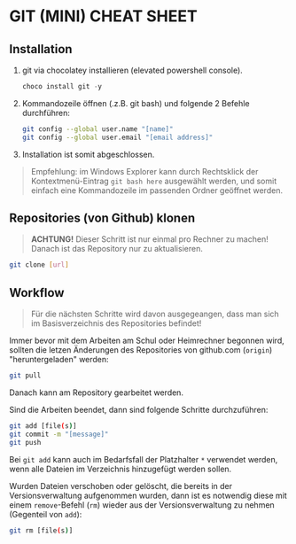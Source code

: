 # GIT (MINI) CHEAT SHEET

## Installation

1. git via chocolatey installieren (elevated powershell console).

   ```powershell
   choco install git -y
   ```

2. Kommandozeile öffnen (.z.B. git bash) und folgende 2 Befehle durchführen:

   ```bash
   git config --global user.name "[name]"
   git config --global user.email "[email address]"
   ```

3. Installation ist somit abgeschlossen.

> Empfehlung: im Windows Explorer kann durch Rechtsklick der Kontextmenü-Eintrag `git bash here` ausgewählt werden, und somit einfach eine Kommandozeile im passenden Ordner geöffnet werden.


## Repositories (von Github) klonen

>  **ACHTUNG!** Dieser Schritt ist nur einmal pro Rechner zu machen! Danach ist das Repository nur zu aktualisieren.

```bash
git clone [url]
```

## Workflow

> Für die nächsten Schritte wird davon ausgegeangen, dass man sich im Basisverzeichnis des Repositories befindet! 

Immer bevor mit dem Arbeiten am Schul oder Heimrechner begonnen wird, sollten die letzen Änderungen des Repositories von github.com (`origin`) "heruntergeladen" werden:

```bash
git pull
```

Danach kann am Repository gearbeitet werden. 

Sind die Arbeiten beendet, dann sind folgende Schritte durchzuführen:

```bash
git add [file(s)]
git commit -m "[message]"
git push
```

Bei `git add` kann auch im Bedarfsfall der Platzhalter `*` verwendet werden, wenn alle Dateien im Verzeichnis hinzugefügt  werden sollen.

Wurden Dateien verschoben oder gelöscht, die bereits in der Versionsverwaltung aufgenommen wurden, dann ist es notwendig diese mit einem `remove`-Befehl (`rm`) wieder aus der Versionsverwaltung zu nehmen (Gegenteil von `add`):

```bash
git rm [file(s)]
```


